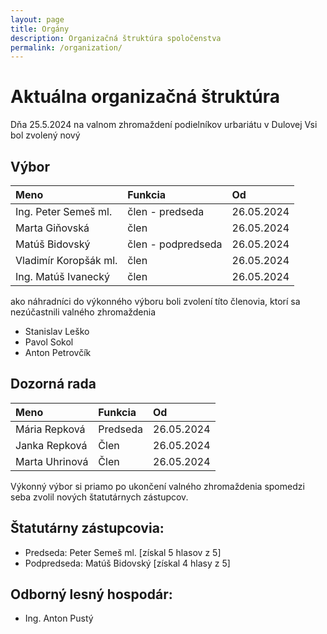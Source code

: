 ```yaml
---
layout: page
title: Orgány
description: Organizačná štruktúra spoločenstva
permalink: /organization/
---
```


# Aktuálna organizačná štruktúra
 Dňa 25.5.2024 na valnom zhromaždení podielníkov urbariátu v Dulovej Vsi bol zvolený nový 

## Výbor

|Meno|Funkcia|Od|
|:-------------|:------------------|:------|
|Ing. Peter Semeš ml. |člen - predseda|26.05.2024| 
|Marta Giňovská |člen|26.05.2024| 
|Matúš Bidovský |člen - podpredseda|26.05.2024| 
|Vladimír Koropšák ml.|člen|26.05.2024| 
|Ing. Matúš Ivanecký |člen|26.05.2024| 

ako náhradníci do výkonného výboru boli zvolení títo členovia, ktorí sa nezúčastnili valného zhromaždenia
- Stanislav Leško
- Pavol Sokol
- Anton Petrovčík

## Dozorná rada

|Meno|Funkcia| Od|
|:-------------|:------------------|:------|
| Mária Repková |Predseda|26.05.2024| 
|Janka Repková|Člen|26.05.2024			
|Marta Uhrinová|Člen|26.05.2024

Výkonný výbor si priamo po ukončení valného zhromaždenia spomedzi seba zvolil nových štatutárnych zástupcov.

## Štatutárny zástupcovia:
- Predseda: Peter Semeš ml. [získal 5 hlasov z 5] 
- Podpredseda: Matúš Bidovský [získal 4 hlasy z 5]

 
## Odborný lesný hospodár: 
- Ing. Anton Pustý
